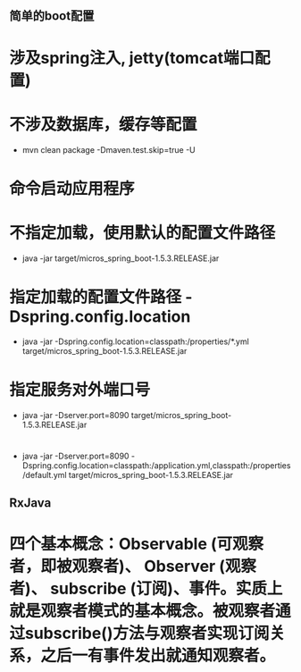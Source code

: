 ## 简单的boot配置
# 涉及spring注入, jetty(tomcat端口配置)
# 不涉及数据库，缓存等配置
* mvn clean package -Dmaven.test.skip=true -U

# 命令启动应用程序
#  不指定加载，使用默认的配置文件路径
* java -jar target/micros_spring_boot-1.5.3.RELEASE.jar

#  指定加载的配置文件路径 -Dspring.config.location
* java -jar -Dspring.config.location=classpath:/properties/*.yml target/micros_spring_boot-1.5.3.RELEASE.jar
# 指定服务对外端口号
* java -jar -Dserver.port=8090 target/micros_spring_boot-1.5.3.RELEASE.jar
# 
* java -jar -Dserver.port=8090 -Dspring.config.location=classpath:/application.yml,classpath:/properties/default.yml target/micros_spring_boot-1.5.3.RELEASE.jar

## RxJava
# 四个基本概念：Observable (可观察者，即被观察者)、 Observer (观察者)、 subscribe (订阅)、事件。实质上就是观察者模式的基本概念。被观察者通过subscribe()方法与观察者实现订阅关系，之后一有事件发出就通知观察者。